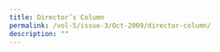 ```yaml
---
title: Director’s Column
permalink: /vol-5/issue-3/Oct-2009/director-column/
description: ""
---
```

